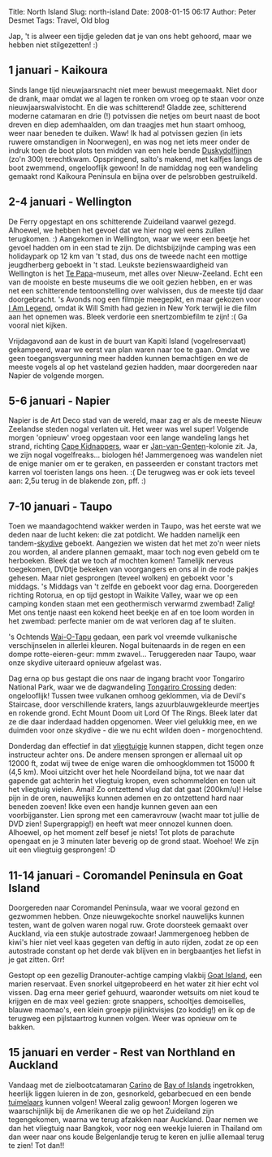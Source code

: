 Title: North Island
Slug: north-island
Date: 2008-01-15 06:17
Author: Peter Desmet
Tags: Travel, Old blog

Jap, 't is alweer een tijdje geleden dat je van ons hebt gehoord, maar we hebben niet stilgezetten! :)

## 1 januari - Kaikoura

Sinds lange tijd nieuwjaarsnacht niet meer bewust meegemaakt. Niet door de drank, maar omdat we al lagen te ronken om vroeg op te staan voor onze nieuwjaarswalvistocht. En die was schitterend! Gladde zee, schitterend moderne catamaran en drie (!) potvissen die netjes om beurt naast de boot dreven en diep ademhaalden, om dan traagjes met hun staart omhoog, weer naar beneden te duiken. Waw! Ik had al potvissen gezien (in iets ruwere omstandigen in Noorwegen), en was nog net iets meer onder de indruk toen de boot plots ten midden van een hele bende [Duskydolfijnen](http://en.wikipedia.org/wiki/Dusky_Dolphin) (zo'n 300) terechtkwam. Opspringend, salto's makend, met kalfjes langs de boot zwemmend, ongelooflijk gewoon! In de namiddag nog een wandeling gemaakt rond Kaikoura Peninsula en bijna over de pelsrobben gestruikeld.

## 2-4 januari - Wellington

De Ferry opgestapt en ons schitterende Zuideiland vaarwel gezegd. Alhoewel, we hebben het gevoel dat we hier nog wel eens zullen terugkomen. :) Aangekomen in Wellington, waar we weer een beetje het gevoel hadden om in een stad te zijn. De dichtsbijzijnde camping was een holidaypark op 12 km van 't stad, dus ons de tweede nacht een mottige jeugdherberg geboekt in 't stad. Leukste bezienswaardigheid van Wellington is het [Te Papa](http://en.wikipedia.org/wiki/Museum_of_New_Zealand_Te_Papa_Tongarewa)-museum, met alles over Nieuw-Zeeland. Echt een van de mooiste en beste museums die we ooit gezien hebben, en er was net een schitterende tentoonstelling over walvissen, dus de meeste tijd daar doorgebracht. 's Avonds nog een filmpje meegepikt, en maar gekozen voor [I Am Legend](http://en.wikipedia.org/wiki/I_Am_Legend_%28film%29), omdat ik Will Smith had gezien in New York terwijl ie die film aan het opnemen was. Bleek verdorie een snertzombiefilm te zijn! :( Ga vooral niet kijken.

Vrijdagavond aan de kust in de buurt van Kapiti Island (vogelreservaat) gekampeerd, waar we eerst van plan waren naar toe te gaan. Omdat we geen toegangsvergunning meer hadden kunnen bemachtigen en we de meeste vogels al op het vasteland gezien hadden, maar doorgereden naar Napier de volgende morgen.

## 5-6 januari - Napier

Napier is de Art Deco stad van de wereld, maar zag er als de meeste Nieuw Zeelandse steden nogal verlaten uit. Het weer was wel super! Volgende morgen 'opnieuw' vroeg opgestaan voor een lange wandeling langs het strand, richting [Cape Kidnappers](http://en.wikipedia.org/wiki/Cape_Kidnappers), waar er [Jan-van-Genten](http://en.wikipedia.org/wiki/Gannet)-kolonie zit. Ja, we zijn nogal vogelfreaks... biologen hé! Jammergenoeg was wandelen niet de enige manier om er te geraken, en passeerden er constant tractors met karren vol toeristen langs ons heen. :( De terugweg was er ook iets teveel aan: 2,5u terug in de blakende zon, pff. :)

## 7-10 januari - Taupo

Toen we maandagochtend wakker werden in Taupo, was het eerste wat we deden naar de lucht keken: die zat potdicht. We hadden namelijk een tandem-[skydive](http://en.wikipedia.org/wiki/Skydive) geboekt. Aangezien we wisten dat het met zo'n weer niets zou worden, al andere plannen gemaakt, maar toch nog even gebeld om te herboeken. Bleek dat we toch af mochten komen! Tamelijk nerveus toegekomen, DVDtje bekeken van voorgangers en ons al in de rode pakjes gehesen. Maar niet gesprongen (teveel wolken) en geboekt voor 's middags. 's Middags van 't zelfde en geboekt voor dag erna. Doorgereden richting Rotorua, en op tijd gestopt in Waikite Valley, waar we op een camping konden staan met een geothermisch verwarmd zwembad! Zalig! Met ons tentje naast een kokend heet beekje en af en toe loom worden in het zwembad: perfecte manier om de wat verloren dag af te sluiten.

's Ochtends [Wai-O-Tapu](http://en.wikipedia.org/wiki/Wai-O-Tapu) gedaan, een park vol vreemde vulkanische verschijnselen in allerlei kleuren. Nogal buitenaards in de regen en een dompe rotte-eieren-geur: mmm zwavel... Teruggereden naar Taupo, waar onze skydive uiteraard opnieuw afgelast was.

Dag erna op bus gestapt die ons naar de ingang bracht voor Tongariro National Park, waar we de dagwandeling [Tongariro Crossing](http://en.wikipedia.org/wiki/Tongariro_Crossing) deden: ongelooflijk! Tussen twee vulkanen omhoog geklommen, via de Devil's Staircase, door verschillende kraters, langs azuurblauwgekleurde meertjes en rokende grond. Echt Mount Doom uit Lord Of The Rings. Bleek later dat ze die daar inderdaad hadden opgenomen. Weer viel gelukkig mee, en we duimden voor onze skydive - die we nu echt wilden doen - morgenochtend.

Donderdag dan effectief in dat [vliegtuigje](http://www.freefall.net.nz/) kunnen stappen, dicht tegen onze instructeur achter ons. De andere mensen sprongen er allemaal uit op 12000 ft, zodat wij twee de enige waren die omhoogklommen tot 15000 ft (4,5 km). Mooi uitzicht over het hele Noordeiland bijna, tot we naar dat gapende gat achterin het vliegtuig kropen, even schommelden en toen uit het vliegtuig vielen. Amai! Zo ontzettend vlug dat dat gaat (200km/u)! Helse pijn in de oren, nauwelijks kunnen ademen en zo ontzettend hard naar beneden zoeven! Ikke even een handje kunnen geven aan een voorbijganster. Lien sprong met een cameravrouw (wacht maar tot jullie de DVD zien! Supergrappig!) en heeft wat meer onnozel kunnen doen. Alhoewel, op het moment zelf besef je niets! Tot plots de parachute opengaat en je 3 minuten later beverig op de grond staat. Woehoe! We zijn uit een vliegtuig gesprongen! :D

## 11-14 januari - Coromandel Peninsula en Goat Island

Doorgereden naar Coromandel Peninsula, waar we vooral gezond en gezwommen hebben. Onze nieuwgekochte snorkel nauwelijks kunnen testen, want de golven waren nogal ruw. Grote doorsteek gemaakt over Auckland, via een stukje autostrade zowaar! Jammergenoeg hebben de kiwi's hier niet veel kaas gegeten van deftig in auto rijden, zodat ze op een autostrade constant op het derde vak blijven en in bergbaantjes het liefst in je gat zitten. Grr!

Gestopt op een gezellig Dranouter-achtige camping vlakbij [Goat Island](http://en.wikipedia.org/wiki/Goat_Island_%28Auckland%29), een marien reservaat. Even snorkel uitgeprobeerd en het water zit hier echt vol vissen. Dag erna meer gerief gehuurd, waaronder wetsuits om niet koud te krijgen en de max veel gezien: grote snappers, schooltjes demoiselles, blauwe maomao's, een klein groepje pijlinktvisjes (zo koddig!) en ik op de terugweg een pijlstaartrog kunnen volgen. Weer was opnieuw om te bakken.

## 15 januari en verder - Rest van Northland en Auckland

Vandaag met de zielbootcatamaran [Carino](http://www.sailingdolphins.co.nz/) de [Bay of Islands](http://en.wikipedia.org/wiki/Bay_of_islands) ingetrokken, heerlijk liggen luieren in de zon, gesnorkeld, gebarbecued en een bende [tuimelaars](http://en.wikipedia.org/wiki/Bottlenose_Dolphin) kunnen volgen! Weeral zalig gewoon! Morgen logeren we waarschijnlijk bij de Amerikanen die we op het Zuideiland zijn tegengekomen, waarna we terug afzakken naar Auckland. Daar nemen we dan het vliegtuig naar Bangkok, voor nog een weekje luieren in Thailand om dan weer naar ons koude Belgenlandje terug te keren en jullie allemaal terug te zien! Tot dan!!